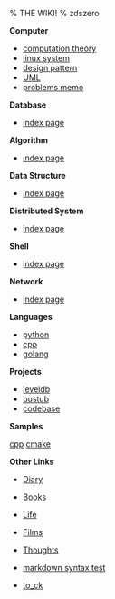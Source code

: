 % THE WIKI!
% zdszero

__Computer__

* [computation theory](./computation_theory/index.md)
* [linux system](./linux_system/index.md)
* [design pattern](design_pattern/index.md)
* [UML](./UML.md)
* [problems memo](./problems_memo.md)

__Database__

* [index page](./db/index.md)

__Algorithm__

* [index page](./algorithm/index.md)

__Data Structure__

* [index page](./ds/index.md)

__Distributed System__

* [index page](distributed/index.md)

__Shell__

* [index page](./shell/index.md)

__Network__

* [index page](./network/index.md)

__Languages__

* [python](./python/index.md)
* [cpp](./cpp/index.md)
* [golang](./golang/index.md)

__Projects__

* [leveldb](./projects/leveldb/index.md)
* [bustub](./bustub/index.md)
* [codebase](./codebase/index.md)

__Samples__

[cpp](./samples/cpp.md)
[cmake](./samples/cmake.md)

__Other Links__

* [Diary](diary/index.md)
* [Books](books/index.md)
* [Life](life/life.md)
* [Films](films/index.md)
* [Thoughts](thoughts/index.md)
* [markdown syntax test](./markdown_syntax_test.md)

* [to_ck](to_ck.md)
